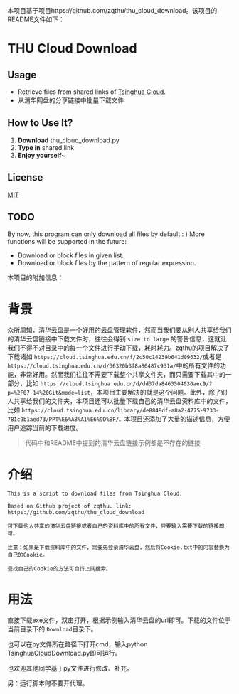 本项目基于项目https://github.com/zqthu/thu_cloud_download。该项目的README文件如下：

# THU Cloud Download

## Usage

- Retrieve files from shared links of [Tsinghua Cloud][tsinghua_cloud].
- 从清华网盘的分享链接中批量下载文件

## How to Use It?

1. **Download** thu_cloud_download.py
2. **Type in** shared link
3. **Enjoy yourself~**

## License

[MIT][mit_licence]

## TODO

By now, this program can only download all files by default : )
More functions will be supported in the future:

- Download or block files in given list.
- Download or block files by the pattern of regular expression.

本项目的附加信息：

# 背景

众所周知，清华云盘是一个好用的云盘管理软件，然而当我们要从别人共享给我们的清华云盘链接中下载文件时，往往会得到 `size to large` 的警告信息，这就让我们不得不对目录中的每一个文件进行手动下载，耗时耗力。zqthu的项目解决了下载诸如 `https://cloud.tsinghua.edu.cn/f/2c50c14239b641d09632/`或者是 `https://cloud.tsinghua.edu.cn/d/36320b3f8a86487c931a/`中的所有文件的功能，非常好用。然而我们往往不需要下载整个共享文件夹，而只需要下载其中的一部分，比如 `https://cloud.tsinghua.edu.cn/d/dd37da8463504030aec9/?p=%2F07-14%20Git&mode=list`，本项目主要解决的就是这个问题。此外，除了别人共享给我们的文件夹，本项目还可以批量下载自己的清华云盘资料库中的文件，比如 `https://cloud.tsinghua.edu.cn/library/de8848df-a8a2-4775-9733-781c9b1aed73/PPT%E6%A8%A1%E6%9D%BF/。`本项目还添加了大量的描述信息，方便用户追踪当前的下载进度。

> 代码中和README中提到的清华云盘链接示例都是不存在的链接

# 介绍

    This is a script to download files from Tsinghua Cloud.

    Based on Github project of zqthu. link: https://github.com/zqthu/thu_cloud_download

    可下载他人共享的清华云盘链接或者自己的资料库中的所有文件，只要输入需要下载的链接即可。

    注意：如果是下载资料库中的文件，需要先登录清华云盘，然后将Cookie.txt中的内容替换为自己的Cookie。

    查找自己的Cookie的方法可自行上网搜索。

# 用法

直接下载exe文件，双击打开，根据示例输入清华云盘的url即可。下载的文件位于当前目录下的 `Download`目录下。

也可以在py文件所在路径下打开cmd，输入python TsinghuaCloudDownload.py即可运行。

也欢迎其他同学基于py文件进行修改、补充。

另：运行脚本时不要开代理。


[tsinghua_cloud]: https://cloud.tsinghua.edu.cn
[mit_licence]: https://github.com/zqthu/thu_cloud_download/blob/master/LICENSE
